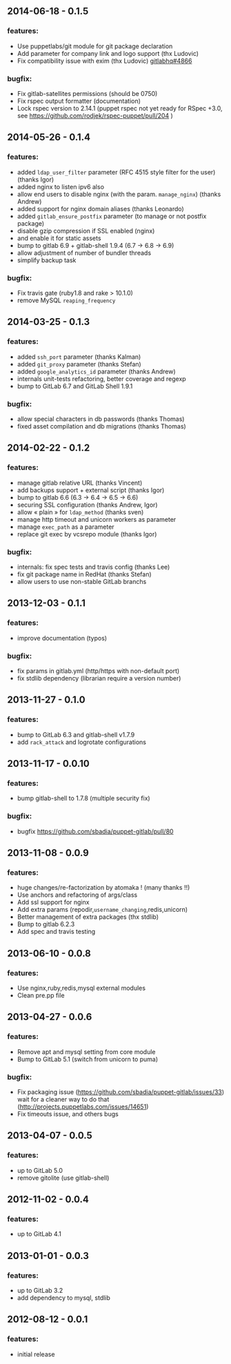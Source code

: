 ## 2014-06-18 - 0.1.5

### features:
* Use puppetlabs/git module for git package declaration
* Add parameter for company link and logo support (thx Ludovic)
* Fix compatibility issue with exim (thx Ludovic) [gitlabhq#4866](https://github.com/gitlabhq/gitlabhq/issues/4866)

### bugfix:
* Fix gitlab-satellites permissions (should be 0750)
* Fix rspec output formatter (documentation)
* Lock rspec version to 2.14.1 (puppet rspec not yet ready for RSpec +3.0, see https://github.com/rodjek/rspec-puppet/pull/204 )

## 2014-05-26 - 0.1.4

### features:
* added `ldap_user_filter` parameter (RFC 4515 style filter for the user) (thanks Igor)
* added nginx to listen ipv6 also
* allow end users to disable nginx (with the param. `manage_nginx`) (thanks Andrew)
* added support for nginx domain aliases (thanks Leonardo)
* added `gitlab_ensure_postfix` parameter (to manage or not postfix package)
* disable gzip compression if SSL enabled (nginx)
 * and enable it for static assets
* bump to gitlab 6.9 + gitlab-shell 1.9.4 (6.7 → 6.8 → 6.9)
* allow adjustment of number of bundler threads
* simplify backup task

### bugfix:
* Fix travis gate (ruby1.8 and rake > 10.1.0)
* remove MySQL `reaping_frequency`

## 2014-03-25 - 0.1.3

### features:
* added `ssh_port` parameter (thanks Kalman)
* added `git_proxy` parameter (thanks Stefan)
* added `google_analytics_id` parameter (thanks Andrew)
* internals unit-tests refactoring, better coverage and regexp
* bump to GitLab 6.7 and GitLab Shell 1.9.1

### bugfix:
* allow special characters in db passwords (thanks Thomas)
* fixed asset compilation and db migrations (thanks Thomas)

## 2014-02-22 - 0.1.2

### features:
* manage gitlab relative URL (thanks Vincent)
* add backups support + external script (thanks Igor)
* bump to gitlab 6.6 (6.3 → 6.4 → 6.5 → 6.6)
* securing SSL configuration (thanks Andrew, Igor)
* allow « plain » for `ldap_method` (thanks sven)
* manage http timeout and unicorn workers as parameter
* manage `exec_path` as a parameter
* replace git exec by vcsrepo module (thanks Igor)

### bugfix:
* internals: fix spec tests and travis config (thanks Lee)
* fix git package name in RedHat (thanks Stefan)
* allow users to use non-stable GitLab branchs

## 2013-12-03 - 0.1.1

### features:
* improve documentation (typos)

### bugfix:
* fix params in gitlab.yml (http/https with non-default port)
* fix stdlib dependency (librarian require a version number)

## 2013-11-27 - 0.1.0

### features:
* bump to GitLab 6.3 and gitlab-shell v1.7.9
* add `rack_attack` and logrotate configurations

## 2013-11-17 - 0.0.10

### features:
* bump gitlab-shell to 1.7.8 (multiple security fix)

### bugfix:
* bugfix https://github.com/sbadia/puppet-gitlab/pull/80

## 2013-11-08 - 0.0.9

### features:
* huge changes/re-factorization by atomaka ! (many thanks !!)
* Use anchors and refactoring of args/class
* Add ssl support for nginx
* Add extra params (repodir,`username_changing`,redis,unicorn)
* Better management of extra packages (thx stdlib)
* Bump to gitlab 6.2.3
* Add spec and travis testing

## 2013-06-10 - 0.0.8

### features:
* Use nginx,ruby,redis,mysql external modules
* Clean pre.pp file

## 2013-04-27 - 0.0.6

### features:
* Remove apt and mysql setting from core module
* Bump to GitLab 5.1 (switch from unicorn to puma)

### bugfix:

* Fix packaging issue (https://github.com/sbadia/puppet-gitlab/issues/33) wait for a cleaner way to do that (http://projects.puppetlabs.com/issues/14651)
* Fix timeouts issue, and others bugs

## 2013-04-07 - 0.0.5

### features:
* up to GitLab 5.0
* remove gitolite (use gitlab-shell)

## 2012-11-02 - 0.0.4

### features:
* up to GitLab 4.1

## 2013-01-01 - 0.0.3

### features:
* up to GitLab 3.2
* add dependency to mysql, stdlib

## 2012-08-12 - 0.0.1

### features:
* initial release
